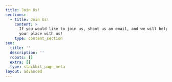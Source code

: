 ```yaml
---
title: Join Us!
sections:
  - title: Join Us!
    content: >
      If you would like to join us, shoot us an email, and we will help you find
      your place with us!
    type: content_section
seo:
  title: ''
  description: ''
  robots: []
  extra: []
  type: stackbit_page_meta
layout: advanced
---
```

